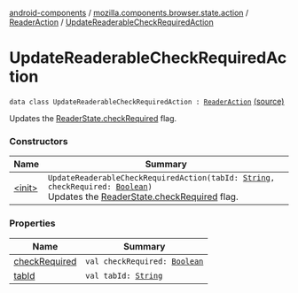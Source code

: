 [android-components](../../../index.md) / [mozilla.components.browser.state.action](../../index.md) / [ReaderAction](../index.md) / [UpdateReaderableCheckRequiredAction](./index.md)

# UpdateReaderableCheckRequiredAction

`data class UpdateReaderableCheckRequiredAction : `[`ReaderAction`](../index.md) [(source)](https://github.com/mozilla-mobile/android-components/blob/master/components/browser/state/src/main/java/mozilla/components/browser/state/action/BrowserAction.kt#L433)

Updates the [ReaderState.checkRequired](../../../mozilla.components.browser.state.state/-reader-state/check-required.md) flag.

### Constructors

| Name | Summary |
|---|---|
| [&lt;init&gt;](-init-.md) | `UpdateReaderableCheckRequiredAction(tabId: `[`String`](https://kotlinlang.org/api/latest/jvm/stdlib/kotlin/-string/index.html)`, checkRequired: `[`Boolean`](https://kotlinlang.org/api/latest/jvm/stdlib/kotlin/-boolean/index.html)`)`<br>Updates the [ReaderState.checkRequired](../../../mozilla.components.browser.state.state/-reader-state/check-required.md) flag. |

### Properties

| Name | Summary |
|---|---|
| [checkRequired](check-required.md) | `val checkRequired: `[`Boolean`](https://kotlinlang.org/api/latest/jvm/stdlib/kotlin/-boolean/index.html) |
| [tabId](tab-id.md) | `val tabId: `[`String`](https://kotlinlang.org/api/latest/jvm/stdlib/kotlin/-string/index.html) |

